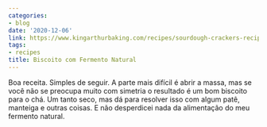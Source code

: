 ```yaml
---
categories:
- blog
date: '2020-12-06'
link: https://www.kingarthurbaking.com/recipes/sourdough-crackers-recipe
tags:
- recipes
title: Biscoito com Fermento Natural
---
```


Boa receita. Simples de seguir. A parte mais difícil é abrir a massa, mas se você não se preocupa muito com simetria o resultado é um bom biscoito para o chá. Um tanto seco, mas dá para resolver isso com algum patê, manteiga e outras coisas. E não desperdicei nada da alimentação do meu fermento natural.